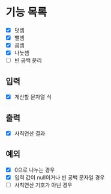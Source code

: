 # 기능 목록
- [x] 덧셈
- [x] 뺄셈
- [x] 곱셈
- [x] 나눗셈
- [ ] 빈 공백 분리

## 입력
- [x] 계산할 문자열 식

## 출력
- [x] 사칙연산 결과

## 예외
- [x] 0으로 나누는 경우
- [x] 입력 값이 null이거나 빈 공백 문자일 경우
- [ ] 사칙연산 기호가 아닌 경우
